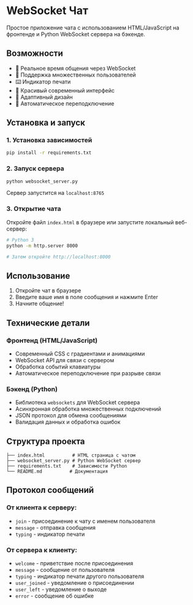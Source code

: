 # WebSocket Чат

Простое приложение чата с использованием HTML/JavaScript на фронтенде и Python WebSocket сервера на бэкенде.

## Возможности

- 💬 Реальное время общения через WebSocket
- 👥 Поддержка множественных пользователей
- ⌨️ Индикатор печати
- 🎨 Красивый современный интерфейс
- 📱 Адаптивный дизайн
- 🔄 Автоматическое переподключение

## Установка и запуск

### 1. Установка зависимостей

```bash
pip install -r requirements.txt
```

### 2. Запуск сервера

```bash
python websocket_server.py
```

Сервер запустится на `localhost:8765`

### 3. Открытие чата

Откройте файл `index.html` в браузере или запустите локальный веб-сервер:

```bash
# Python 3
python -m http.server 8000

# Затем откройте http://localhost:8000
```

## Использование

1. Откройте чат в браузере
2. Введите ваше имя в поле сообщения и нажмите Enter
3. Начните общение!

## Технические детали

### Фронтенд (HTML/JavaScript)
- Современный CSS с градиентами и анимациями
- WebSocket API для связи с сервером
- Обработка событий клавиатуры
- Автоматическое переподключение при разрыве связи

### Бэкенд (Python)
- Библиотека `websockets` для WebSocket сервера
- Асинхронная обработка множественных подключений
- JSON протокол для обмена сообщениями
- Валидация данных и обработка ошибок

## Структура проекта

```
├── index.html          # HTML страница с чатом
├── websocket_server.py # Python WebSocket сервер
├── requirements.txt    # Зависимости Python
└── README.md          # Документация
```

## Протокол сообщений

### От клиента к серверу:
- `join` - присоединение к чату с именем пользователя
- `message` - отправка сообщения
- `typing` - индикатор печати

### От сервера к клиенту:
- `welcome` - приветствие после присоединения
- `message` - сообщение от пользователя
- `typing` - индикатор печати другого пользователя
- `user_joined` - уведомление о присоединении
- `user_left` - уведомление о выходе
- `error` - сообщение об ошибке





